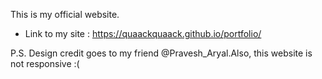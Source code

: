 
This is my official website.
* Link to my site : https://quaackquaack.github.io/portfolio/


P.S. Design credit goes to my friend @Pravesh_Aryal.Also, this website is not responsive :( 
